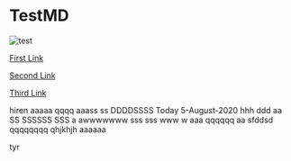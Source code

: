 # TestMD

![test](https://github.com/hirenp-waferwire/TestMD/workflows/test/badge.svg)

[First Link](https://www.google.com)

[Second Link](https://www.testaaaaaa.com)

[Third Link](https://www.google.com)

hiren aaaaa qqqq aaass ss DDDDSSSS Today 5-August-2020 hhh ddd
aa
SS
SSSSSS
SSS
a
awwwwwww sss
sss  www w
aaa
qqqqqq
aa sfddsd
qqqqqqqq
qhjkhjh
aaaaaa

tyr
